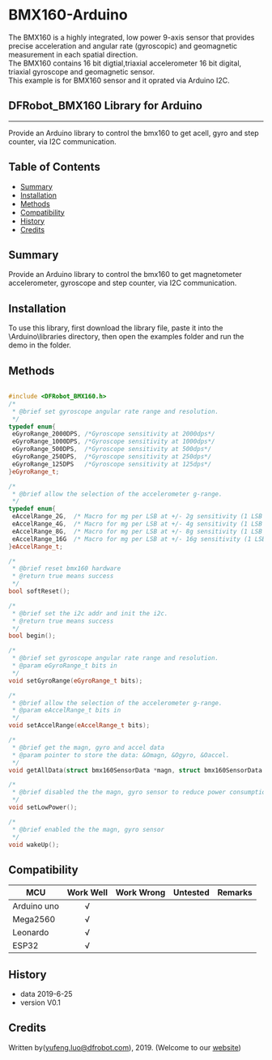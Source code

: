 ﻿# BMX160-Arduino
The BMX160 is a highly integrated, low power 9-axis sensor that provides precise acceleration and angular rate (gyroscopic) and geomagnetic measurement in each spatial direction.<br>
The BMX160 contains 16 bit digtial,triaxial accelerometer 16 bit digital, triaxial gyroscope and geomagnetic sensor.<br>
This example is for BMX160 sensor and it oprated via Arduino I2C.


## DFRobot_BMX160 Library for Arduino
---------------------------------------------------------

Provide an Arduino library to control the bmx160 to get acell, gyro and step counter, via I2C communication.

## Table of Contents

* [Summary](#summary)
* [Installation](#installation)
* [Methods](#methods)
* [Compatibility](#compatibility)
* [History](#history)
* [Credits](#credits)

## Summary

Provide an Arduino library to control the bmx160 to get magnetometer accelerometer, gyroscope and step counter, via I2C communication.

## Installation

To use this library, first download the library file, paste it into the \Arduino\libraries directory, then open the examples folder and run the demo in the folder.

## Methods

```C++

#include <DFRobot_BMX160.h>
/*
 * @brief set gyroscope angular rate range and resolution.
 */
typedef enum{
 eGyroRange_2000DPS, /*Gyroscope sensitivity at 2000dps*/
 eGyroRange_1000DPS, /*Gyroscope sensitivity at 1000dps*/
 eGyroRange_500DPS,  /*Gyroscope sensitivity at 500dps*/
 eGyroRange_250DPS,  /*Gyroscope sensitivity at 250dps*/
 eGyroRange_125DPS   /*Gyroscope sensitivity at 125dps*/
}eGyroRange_t;

/*
 * @brief allow the selection of the accelerometer g-range.
 */
typedef enum{
 eAccelRange_2G,  /* Macro for mg per LSB at +/- 2g sensitivity (1 LSB = 0.000061035mg) */
 eAccelRange_4G,  /* Macro for mg per LSB at +/- 4g sensitivity (1 LSB = 0.000122070mg) */
 eAccelRange_8G,  /* Macro for mg per LSB at +/- 8g sensitivity (1 LSB = 0.000244141mg) */
 eAccelRange_16G  /* Macro for mg per LSB at +/- 16g sensitivity (1 LSB = 0.000488281mg) */
}eAccelRange_t;

/*
 * @brief reset bmx160 hardware
 * @return true means success
 */
bool softReset();

/*
 * @brief set the i2c addr and init the i2c.
 * @return true means success
 */
bool begin();

/*
 * @brief set gyroscope angular rate range and resolution.
 * @param eGyroRange_t bits in 
 */
void setGyroRange(eGyroRange_t bits);

/*
 * @brief allow the selection of the accelerometer g-range.
 * @param eAccelRange_t bits in 
 */
void setAccelRange(eAccelRange_t bits);

/*
 * @brief get the magn, gyro and accel data 
 * @param pointer to store the data: &Omagn, &Ogyro, &Oaccel.
 */
void getAllData(struct bmx160SensorData *magn, struct bmx160SensorData *gyro, struct bmx160SensorData *accel);

/*
 * @brief disabled the the magn, gyro sensor to reduce power consumption
 */
void setLowPower();

/*
 * @brief enabled the the magn, gyro sensor
 */
void wakeUp();

```

## Compatibility

MCU                | Work Well    | Work Wrong   | Untested    | Remarks
------------------ | :----------: | :----------: | :---------: | -----
Arduino uno        |      √       |              |             | 
Mega2560        |      √       |              |             | 
Leonardo        |      √       |              |             | 
ESP32        |      √       |              |             | 


## History

- data 2019-6-25
- version V0.1


## Credits

Written by(yufeng.luo@dfrobot.com), 2019. (Welcome to our [website](https://www.dfrobot.com/))





